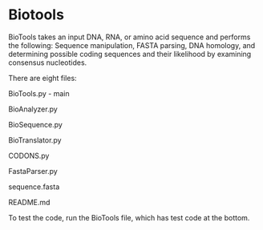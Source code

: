 # Biotools

BioTools takes an input DNA, RNA, or amino acid sequence and performs the following: Sequence manipulation, FASTA parsing, DNA homology, and determining possible coding sequences and their likelihood by examining consensus nucleotides.

There are eight files:

BioTools.py - main

BioAnalyzer.py

BioSequence.py

BioTranslator.py

CODONS.py

FastaParser.py

sequence.fasta

README.md

To test the code, run the BioTools file, which has test code at the bottom.

